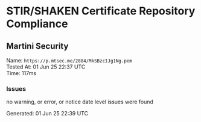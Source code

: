 # STIR/SHAKEN Certificate Repository Compliance

## Martini Security

Name: `https://p.mtsec.me/2884/MkSBzcIJg1Ng.pem`\
Tested At: 01 Jun 25 22:37 UTC\
Time: 117ms

### Issues

no warning, or error, or notice date level issues were found

Generated: 01 Jun 25 22:39 UTC